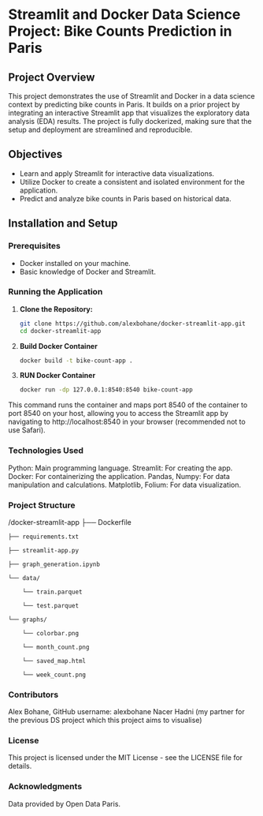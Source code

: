 # Streamlit and Docker Data Science Project: Bike Counts Prediction in Paris

## Project Overview
This project demonstrates the use of Streamlit and Docker in a data science context by predicting bike counts in Paris. It builds on a prior project by integrating an interactive Streamlit app that visualizes the exploratory data analysis (EDA) results. The project is fully dockerized, making sure that the setup and deployment are streamlined and reproducible.

## Objectives
- Learn and apply Streamlit for interactive data visualizations.
- Utilize Docker to create a consistent and isolated environment for the application.
- Predict and analyze bike counts in Paris based on historical data.

## Installation and Setup

### Prerequisites
- Docker installed on your machine. 
- Basic knowledge of Docker and Streamlit.

### Running the Application

1. **Clone the Repository:**
   ```bash
   git clone https://github.com/alexbohane/docker-streamlit-app.git
   cd docker-streamlit-app

2. **Build Docker Container**
   ```bash
   docker build -t bike-count-app .

3. **RUN Docker Container**
   ```bash
   docker run -dp 127.0.0.1:8540:8540 bike-count-app

This command runs the container and maps port 8540 of the container to port 8540 on your host, allowing you to access the Streamlit app by navigating to http://localhost:8540 in your browser (recommended not to use Safari).

###  Technologies Used
Python: Main programming language.
Streamlit: For creating the app.
Docker: For containerizing the application.
Pandas, Numpy: For data manipulation and calculations.
Matplotlib, Folium: For data visualization.

###  Project Structure
/docker-streamlit-app
    ├── Dockerfile
    
    ├── requirements.txt
    
    ├── streamlit-app.py
    
    ├── graph_generation.ipynb
    
    └── data/
    
        └── train.parquet
        
        └── test.parquet
        
    └── graphs/
    
        └── colorbar.png
        
        └── month_count.png

        └── saved_map.html
        
        └── week_count.png

### Contributors
Alex Bohane, GitHub username: alexbohane
Nacer Hadni (my partner for the previous DS project which this project aims to visualise)

### License
This project is licensed under the MIT License - see the LICENSE file for details.

### Acknowledgments
Data provided by Open Data Paris.



